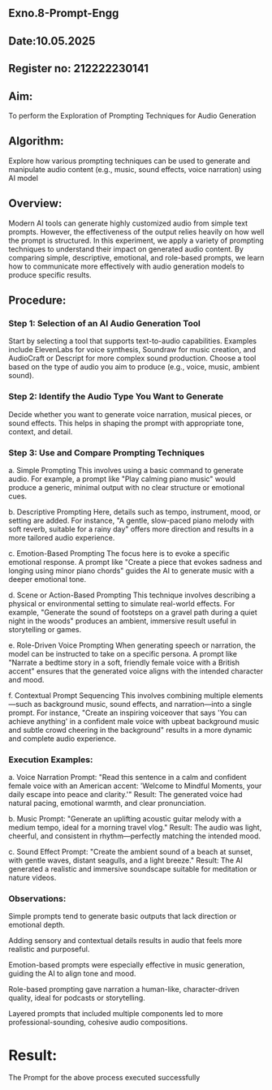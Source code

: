 ## Exno.8-Prompt-Engg
## Date:10.05.2025
## Register no: 212222230141
## Aim: 
To perform the Exploration of Prompting Techniques for Audio Generation
## Algorithm: 
Explore how various prompting techniques can be used to generate and manipulate audio content (e.g., music, sound effects, voice narration) using AI model
## Overview:
Modern AI tools can generate highly customized audio from simple text prompts. However, the effectiveness of the output relies heavily on how well the prompt is structured. In this experiment, we apply a variety of prompting techniques to understand their impact on generated audio content. By comparing simple, descriptive, emotional, and role-based prompts, we learn how to communicate more effectively with audio generation models to produce specific results.

## Procedure:
### Step 1: Selection of an AI Audio Generation Tool
Start by selecting a tool that supports text-to-audio capabilities. Examples include ElevenLabs for voice synthesis, Soundraw for music creation, and AudioCraft or Descript for more complex sound production. Choose a tool based on the type of audio you aim to produce (e.g., voice, music, ambient sound).

### Step 2: Identify the Audio Type You Want to Generate
Decide whether you want to generate voice narration, musical pieces, or sound effects. This helps in shaping the prompt with appropriate tone, context, and detail.

### Step 3: Use and Compare Prompting Techniques

a. Simple Prompting
This involves using a basic command to generate audio. For example, a prompt like "Play calming piano music" would produce a generic, minimal output with no clear structure or emotional cues.

b. Descriptive Prompting
Here, details such as tempo, instrument, mood, or setting are added. For instance, "A gentle, slow-paced piano melody with soft reverb, suitable for a rainy day" offers more direction and results in a more tailored audio experience.

c. Emotion-Based Prompting
The focus here is to evoke a specific emotional response. A prompt like "Create a piece that evokes sadness and longing using minor piano chords" guides the AI to generate music with a deeper emotional tone.

d. Scene or Action-Based Prompting
This technique involves describing a physical or environmental setting to simulate real-world effects. For example, "Generate the sound of footsteps on a gravel path during a quiet night in the woods" produces an ambient, immersive result useful in storytelling or games.

e. Role-Driven Voice Prompting
When generating speech or narration, the model can be instructed to take on a specific persona. A prompt like "Narrate a bedtime story in a soft, friendly female voice with a British accent" ensures that the generated voice aligns with the intended character and mood.

f. Contextual Prompt Sequencing
This involves combining multiple elements—such as background music, sound effects, and narration—into a single prompt. For instance, "Create an inspiring voiceover that says 'You can achieve anything' in a confident male voice with upbeat background music and subtle crowd cheering in the background" results in a more dynamic and complete audio experience.

### Execution Examples:
a. Voice Narration Prompt:
"Read this sentence in a calm and confident female voice with an American accent: 'Welcome to Mindful Moments, your daily escape into peace and clarity.'"
Result: The generated voice had natural pacing, emotional warmth, and clear pronunciation.

b. Music Prompt:
"Generate an uplifting acoustic guitar melody with a medium tempo, ideal for a morning travel vlog."
Result: The audio was light, cheerful, and consistent in rhythm—perfectly matching the intended mood.

c. Sound Effect Prompt:
"Create the ambient sound of a beach at sunset, with gentle waves, distant seagulls, and a light breeze."
Result: The AI generated a realistic and immersive soundscape suitable for meditation or nature videos.



### Observations:
Simple prompts tend to generate basic outputs that lack direction or emotional depth.

Adding sensory and contextual details results in audio that feels more realistic and purposeful.

Emotion-based prompts were especially effective in music generation, guiding the AI to align tone and mood.

Role-based prompting gave narration a human-like, character-driven quality, ideal for podcasts or storytelling.

Layered prompts that included multiple components led to more professional-sounding, cohesive audio compositions.


# Result: 
The Prompt for the above process executed successfully
